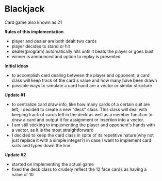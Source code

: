 # Blackjack
Card game also known as 21

__Rules of this implementation__
* player and dealer are both dealt two cards
* player decides to stand or hit
* dealer(program) automatically hits until it beats the player or goes bust
* winner is announced and option to replay is presented

__Initial ideas__
* to accomplish card dealing between the player and opponent, a card class will keep track of the card's value and how many have been drawn
* possible ways to simulate a card hand are a vector or similar structure

__Update #1__
* to centralize card draw info, like how many cards of a certain suit are left, I decided to create a new "deck" class. This class will deal with keeping track of cards left in the deck as well as a member function to draw a card and output it for assignment or insertion into a vector. 
* I am still sticking to implementing the player and opponent's hands with a vector, as it is the most straightforward
* I decided to keep the card class in spite of its repetitive nature(why not just replace it with a simple integer?) in case I want to implement card suits and types down the line.

__Update #2__
* started on implementing the actual game
* fixed the deck class to crudely reflect the 12 face cards as having a value of 10
